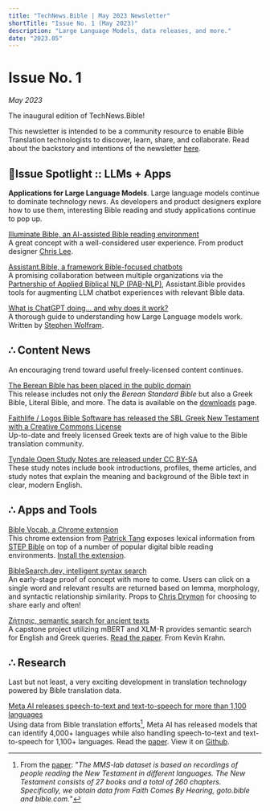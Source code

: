 ```yaml
---
title: "TechNews.Bible | May 2023 Newsletter"
shortTitle: "Issue No. 1 (May 2023)"
description: "Large Language Models, data releases, and more."
date: "2023.05"
---
```


<h1 class="mb-0">Issue No. 1</h1>
<div class="mt-0"><em>May 2023</em></div>

The inaugural edition of TechNews.Bible!

This newsletter is intended to be a community resource to enable Bible Translation technologists to discover, learn, share, and collaborate. Read about the backstory and intentions of the newsletter [here](/about).

## 🔦Issue Spotlight :: LLMs + Apps

**Applications for Large Language Models**. Large language models continue to dominate technology news. As developers and product designers explore how to use them, interesting Bible reading and study applications continue to pop up.

[Illuminate Bible, an AI-assisted Bible reading environment](https://www.illuminatebible.com/)  
A great concept with a well-considered user experience. From product designer [Chris Lee](https://chrsl.net/).

[Assistant.Bible, a framework Bible-focused chatbots](https://github.com/BibleNLP/assistant.bible)  
A promising collaboration between multiple organizations via the [Partnership of Applied Biblical NLP (PAB-NLP)](https://github.com/BibleNLP), Assistant.Bible provides tools for augmenting LLM chatbot experiences with relevant Bible data.

[What is ChatGPT doing... and why does it work?](https://writings.stephenwolfram.com/2023/02/what-is-chatgpt-doing-and-why-does-it-work/)  
A thorough guide to understanding how Large Language models work. Written by [Stephen Wolfram](https://www.stephenwolfram.com/).

## ∴ Content News

An encouraging trend toward useful freely-licensed content continues.

[The Berean Bible has been placed in the public domain](https://berean.bible/licensing.htm)  
This release includes not only the _Berean Standard Bible_ but also a Greek Bible, Literal Bible, and more. The data is available on the [downloads](https://berean.bible/downloads.htm) page.

[Faithlife / Logos Bible Software has released the SBL Greek New Testament with a Creative Commons License](https://github.com/LogosBible/SBLGNT/)  
Up-to-date and freely licensed Greek texts are of high value to the Bible translation community.

[Tyndale Open Study Notes are released under CC BY-SA](https://tyndaleopenresources.com/)  
These study notes include book introductions, profiles, theme articles, and study notes that explain the meaning and background of the Bible text in clear, modern English.

## ∴ Apps and Tools

[Bible Vocab, a Chrome extension](https://www.youtube.com/watch?v=fKb7hcXjgtk)  
This chrome extension from [Patrick Tang](https://www.youtube.com/@patricksptang1) exposes lexical information from [STEP Bible](https://www.stepbible.org/) on top of a number of popular digital bible reading environments. [Install the extension](https://chrome.google.com/webstore/detail/bible-vocab-a-bible-dicti/hoibkbojkkeacjciibbjbnbflcdkahhp).

[BibleSearch.dev, intelligent syntax search](https://biblesearch.dev/)  
An early-stage proof of concept with more to come. Users can click on a single word and relevant results are returned based on lemma, morphology, and syntactic relationship similarity. Props to [Chris Drymon](https://chrisdrymon.com/) for choosing to share early and often!

[Ζήτησις, semantic search for ancient texts](https://semantic-search.kevinkrahn.com/)  
A capstone project utilizing mBERT and XLM-R provides semantic search for English and Greek queries. [Read the paper](https://semantic-search.kevinkrahn.com/paper.pdf). From Kevin Krahn.

## ∴ Research

Last but not least, a very exciting development in translation technology powered by Bible translation data.

[Meta AI releases speech-to-text and text-to-speech for more than 1,100 languages](https://ai.facebook.com/blog/multilingual-model-speech-recognition/)  
Using data from Bible translation efforts[^1], Meta AI has released models that can identify 4,000+ languages while also handling speech-to-text and text-to-speech for 1,100+ languages. Read the [paper](https://scontent.fdet3-1.fna.fbcdn.net/v/t39.8562-6/348836647_265923086001014_6878005808275791319_n.pdf?_nc_cat=104&ccb=1-7&_nc_sid=ae5e01&_nc_ohc=6rQv9wrpofEAX-agHb8&_nc_ht=scontent.fdet3-1.fna&oh=00_AfA4YeWpbbdTwQxLZ1Ahnz5edd3pIPmBD1tfximAC8EfRQ&oe=647B900F). View it on [Github](https://github.com/facebookresearch/fairseq/tree/main/examples/mms).

[^1]: From the [paper](https://scontent.fdet3-1.fna.fbcdn.net/v/t39.8562-6/348836647_265923086001014_6878005808275791319_n.pdf?_nc_cat=104&ccb=1-7&_nc_sid=ae5e01&_nc_ohc=6rQv9wrpofEAX-agHb8&_nc_ht=scontent.fdet3-1.fna&oh=00_AfA4YeWpbbdTwQxLZ1Ahnz5edd3pIPmBD1tfximAC8EfRQ&oe=647B900F): "_The MMS-lab dataset is based on recordings of people reading the New Testament in different languages. The New Testament consists of 27 books and a total of 260 chapters. Specifically, we obtain data from Faith Comes By Hearing, goto.bible and bible.com._"
